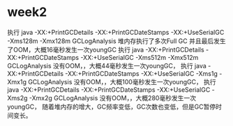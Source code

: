 # week2
执行 java -XX:+PrintGCDetails -XX:+PrintGCDateStamps -XX:+UseSerialGC -Xms128m -Xmx128m GCLogAnalysis
堆内存执行了多次Full GC 并且最后发生了OOM，大概16毫秒发生一次youngGC
执行 java -XX:+PrintGCDetails -XX:+PrintGCDateStamps -XX:+UseSerialGC -Xms512m -Xmx512m GCLogAnalysis
没有OOM，，大概44毫秒发生一次youngGC，
执行 java -XX:+PrintGCDetails -XX:+PrintGCDateStamps -XX:+UseSerialGC -Xms1g -Xmx1g GCLogAnalysis
没有OOM，，大概100毫秒发生一次youngGC，
执行 java -XX:+PrintGCDetails -XX:+PrintGCDateStamps -XX:+UseSerialGC -Xms2g -Xmx2g GCLogAnalysis
没有OOM，，大概280毫秒发生一次youngGC，
随着堆内存的增大，GC频率变低，GC次数也变低，但是GC暂停时间变长。
